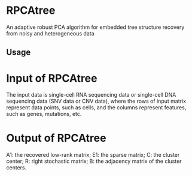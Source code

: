 # RPCAtree
An adaptive robust PCA algorithm for embedded tree structure recovery from noisy and heterogeneous data

## Usage
# Input of RPCAtree
The input data is single-cell RNA sequencing data or single-cell DNA sequencing data (SNV data or CNV data), where the rows of input matrix represent data points, such as cells, and the columns represent features, such as genes, mutations, etc. 
# Output of RPCAtree
A1: the recovered low-rank matrix;
E1: the sparse matrix;
C: the cluster center;
R: right stochastic matrix;
B: the adjacency matrix of the cluster centers.

